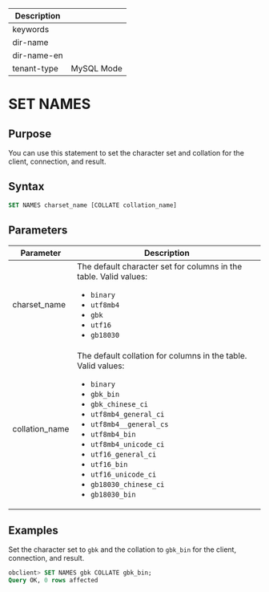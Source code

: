 | Description   |                 |
|---------------|-----------------|
| keywords      |                 |
| dir-name      |                 |
| dir-name-en   |                 |
| tenant-type   | MySQL Mode      |

# SET NAMES

## Purpose

You can use this statement to set the character set and collation for the client, connection, and result.

## Syntax

```sql
SET NAMES charset_name [COLLATE collation_name]
```

## Parameters

| Parameter | Description |
|----------------|----------------------------------------------------------------------------------------------------------------------------------------------------------------------------------------------------------------------------------------------------------------------------------------------------------------------------------------------------------------------------------------------------------------------------------------------------------------------------------------------------------------------------------------------------------------------------------------------------------------------------------------------------------------------------------------------------------------------------|
| charset_name | The default character set for columns in the table. Valid values: <ul><li> `binary`   </li><li> `utf8mb4`   </li><li> `gbk`   </li><li> `utf16`   </li><li> `gb18030` </li></ul> |
| collation_name | The default collation for columns in the table. Valid values: <ul><li> `binary`   </li><li> `gbk_bin`   </li><li> `gbk_chinese_ci`   </li><li> `utf8mb4_general_ci`   </li><li> `utf8mb4__general_cs`   </li><li> `utf8mb4_bin`   </li><li> `utf8mb4_unicode_ci`   </li><li> `utf16_general_ci`   </li><li> `utf16_bin`   </li><li> `utf16_unicode_ci`   </li><li> `gb18030_chinese_ci`   </li><li> `gb18030_bin`  </li></ul> |

## Examples

Set the character set to `gbk` and the collation to `gbk_bin` for the client, connection, and result.

```sql
obclient> SET NAMES gbk COLLATE gbk_bin;
Query OK, 0 rows affected
```
